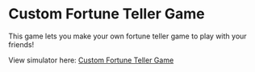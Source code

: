 # Custom Fortune Teller Game
This game lets you make your own fortune teller game to play with your friends!

View simulator here: <a href="http://htmlpreview.github.io/?https://github.com/eangele1/CustomFortuneTellerGame/blob/master/Custom%20Fortune%20Teller%20Game.html">Custom Fortune Teller Game</a>
